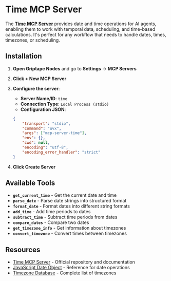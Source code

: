 # Time MCP Server

The [**Time MCP Server**](https://github.com/modelcontextprotocol/servers/tree/main/src/time) provides date and time operations for AI agents, enabling them to work with temporal data, scheduling, and time-based calculations. It's perfect for any workflow that needs to handle dates, times, timezones, or scheduling.


## Installation

1. **Open Griptape Nodes** and go to **Settings** → **MCP Servers**

1. **Click + New MCP Server**

1. **Configure the server**:

    - **Server Name/ID**: `time`
    - **Connection Type**: `Local Process (stdio)`
    - **Configuration JSON**:

    ```json
    {
        "transport": "stdio",
        "command": "uvx",
        "args": ["mcp-server-time"],
        "env": {},
        "cwd": null,
        "encoding": "utf-8",
        "encoding_error_handler": "strict"
    }
    ```

1. **Click Create Server**

## Available Tools

- **`get_current_time`** - Get the current date and time
- **`parse_date`** - Parse date strings into structured format
- **`format_date`** - Format dates into different string formats
- **`add_time`** - Add time periods to dates
- **`subtract_time`** - Subtract time periods from dates
- **`compare_dates`** - Compare two dates
- **`get_timezone_info`** - Get information about timezones
- **`convert_timezone`** - Convert times between timezones

## Resources

- [Time MCP Server](https://github.com/modelcontextprotocol/servers/tree/main/src/time) - Official repository and documentation
- [JavaScript Date Object](https://developer.mozilla.org/en-US/docs/Web/JavaScript/Reference/Global_Objects/Date) - Reference for date operations
- [Timezone Database](https://en.wikipedia.org/wiki/List_of_tz_database_time_zones) - Complete list of timezones
